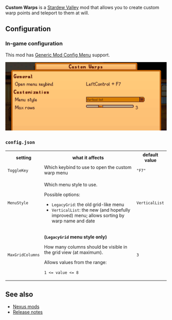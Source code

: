**Custom Warps** is a [Stardew Valley](https://www.stardewvalley.net/) mod that allows you to create custom warp points and teleport to them at will.

## Configuration

### In-game configuration

This mod has [Generic Mod Config Menu](https://www.nexusmods.com/stardewvalley/mods/5098) support.

![](images/generic.png)

### `config.json`

<table>
<tr>
<th>setting</th>
<th>what it affects</th>
<th>default value</th>
</tr>
<tr>
<td><code>ToggleKey</code></td>
<td>Which keybind to use to open the custom warp menu</td>
<td><code>"F7"</code></td>
</tr>
<tr>
<td><code>MenuStyle</code></td>
<td>

Which menu style to use. 

Possible options:

- `LegacyGrid`: the old grid-like menu
- `VerticalList`: the new (and hopefully improved) menu; allows sorting by warp name and date

</td>
<td><code>VerticalList</code></td>
</tr>
<tr>
<td><code>MaxGridColumns</code></td>
<td>

**(`LegacyGrid` menu style only)**

How many columns should be visible in the grid view (at maximum).

Allows values from the range:

`1 <= value <= 8`

</td>
<td><code>3</code></td>
</tr>
</table>

## See also

- [Nexus mods](https://www.nexusmods.com/stardewvalley/mods/3445)
- [Release notes](release-notes.md)